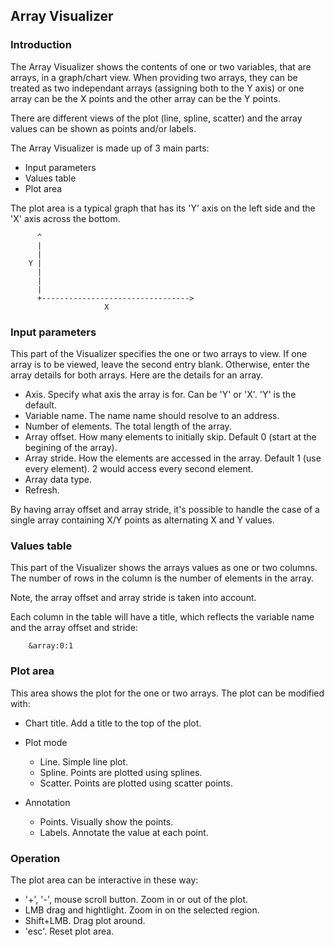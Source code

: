 ## Array Visualizer

### Introduction

The Array Visualizer shows the contents of one or two variables, that are arrays, in a graph/chart view. When providing two arrays, they can be treated as two independant arrays (assigning both to the Y axis) or one array can be the X points and the other array can be the Y points.

There are different views of the plot (line, spline, scatter) and the array values can be shown as points and/or labels.

The Array Visualizer is made up of 3 main parts:

* Input parameters
* Values table
* Plot area

The plot area is a typical graph that has its 'Y' axis on the left side and the 'X' axis across the bottom.
```
      ^
      |
      |
    Y |
      |
      |
      |
      +--------------------------------->
                     X

```


### Input parameters

This part of the Visualizer specifies the one or two arrays to view. If one array is to be viewed, leave the second entry blank. Otherwise, enter the array details for both arrays. Here are the details for an array.

* Axis. Specify what axis the array is for. Can be 'Y' or 'X'. 'Y' is the default.
* Variable name. The name name should resolve to an address.
* Number of elements. The total length of the array.
* Array offset. How many elements to initially skip. Default 0 (start at the begining of the array).
* Array stride. How the elements are accessed in the array. Default 1 (use every element). 2 would access every second element.
* Array data type.
* Refresh.

By having array offset and array stride, it's possible to handle the case of a single array containing X/Y points as alternating X and Y values.

### Values table

This part of the Visualizer shows the arrays values as one or two columns. The number of rows in the column is the number of elements in the array.

Note, the array offset and array stride is taken into account.

Each column in the table will have a title, which reflects the variable name and the array offset and stride:
```
    &array:0:1
```
### Plot area

This area shows the plot for the one or two arrays. The plot can be modified with:

* Chart title. Add a title to the top of the plot.
* Plot mode
    * Line. Simple line plot.
    * Spline. Points are plotted using splines.
    * Scatter. Points are plotted using scatter points.

* Annotation
    * Points. Visually show the points.
    * Labels. Annotate the value at each point.

### Operation

The plot area can be interactive in these way:

* '+', '-', mouse scroll button. Zoom in or out of the plot.
* LMB drag and hightlight. Zoom in on the selected region.
* Shift+LMB. Drag plot around.
* 'esc'. Reset plot area.

